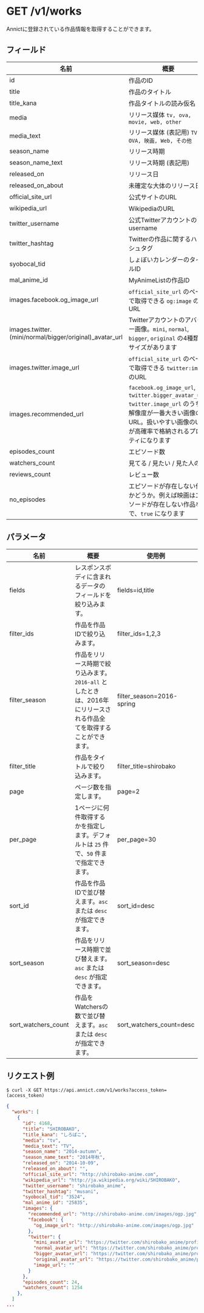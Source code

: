 # GET /v1/works

Annictに登録されている作品情報を取得することができます。

## フィールド

| 名前 | 概要 |
| --- | --- |
| id | 作品のID |
| title | 作品のタイトル |
| title_kana | 作品タイトルの読み仮名 |
| media | リリース媒体 `tv, ova, movie, web, other` |
| media_text | リリース媒体 (表記用) `TV, OVA, 映画, Web, その他` |
| season_name | リリース時期 |
| season_name_text | リリース時期 (表記用) |
| released_on | リリース日 |
| released_on_about | 未確定な大体のリリース日 |
| official_site_url | 公式サイトのURL |
| wikipedia_url | WikipediaのURL |
| twitter_username | 公式Twitterアカウントのusername |
| twitter_hashtag | Twitterの作品に関するハッシュタグ |
| syobocal_tid | しょぼいカレンダーのタイトルID |
| mal_anime_id | MyAnimeListの作品ID |
| images.facebook.og_image_url | `official_site_url` のページで取得できる `og:image` のURL |
| images.twitter.(mini/normal/bigger/original)_avatar_url | Twitterアカウントのアバター画像。`mini`, `normal`, `bigger`, `original` の4種類のサイズがあります |
| images.twitter.image_url | `official_site_url` のページで取得できる `twitter:image` のURL |
| images.recommended_url | `facebook.og_image_url`, `twitter.bigger_avatar_url`, `twitter.image_url` のうち、解像度が一番大きい画像のURL。扱いやすい画像のURLが高確率で格納されるプロパティになります |
| episodes_count | エピソード数 |
| watchers_count | 見てる / 見たい / 見た人の数 |
| reviews_count | レビュー数 |
| no_episodes | エピソードが存在しない作品かどうか。例えば映画はエピソードが存在しない作品なので、`true` になります |

## パラメータ

| 名前 | 概要 | 使用例 |
| --- | --- | --- |
| fields | レスポンスボディに含まれるデータのフィールドを絞り込みます。 | fields=id,title |
| filter_ids | 作品を作品IDで絞り込みます。 | filter_ids=1,2,3 |
| filter_season | 作品をリリース時期で絞り込みます。`2016-all` としたときは、2016年にリリースされる作品全てを取得することができます。 | filter_season=2016-spring |
| filter_title | 作品をタイトルで絞り込みます。 | filter_title=shirobako |
| page | ページ数を指定します。 | page=2 |
| per_page | 1ページに何件取得するかを指定します。デフォルトは `25` 件で、`50` 件まで指定できます。 | per_page=30 |
| sort_id | 作品を作品IDで並び替えます。`asc` または `desc` が指定できます。 | sort_id=desc |
| sort_season | 作品をリリース時期で並び替えます。`asc` または `desc` が指定できます。 | sort_season=desc |
| sort_watchers_count | 作品をWatchersの数で並び替えます。`asc` または `desc` が指定できます。 | sort_watchers_count=desc |

## リクエスト例

```
$ curl -X GET https://api.annict.com/v1/works?access_token=(access_token)
```

```json
{
  "works": [
    {
      "id": 4168,
      "title": "SHIROBAKO",
      "title_kana": "しろばこ",
      "media": "tv",
      "media_text": "TV",
      "season_name": "2014-autumn",
      "season_name_text": "2014年秋",
      "released_on": "2014-10-09",
      "released_on_about": "",
      "official_site_url": "http://shirobako-anime.com",
      "wikipedia_url": "http://ja.wikipedia.org/wiki/SHIROBAKO",
      "twitter_username": "shirobako_anime",
      "twitter_hashtag": "musani",
      "syobocal_tid": "3524",
      "mal_anime_id": "25835",
      "images": {
        "recommended_url": "http://shirobako-anime.com/images/ogp.jpg",
        "facebook": {
          "og_image_url": "http://shirobako-anime.com/images/ogp.jpg"
        },
        "twitter": {
          "mini_avatar_url": "https://twitter.com/shirobako_anime/profile_image?size=mini",
          "normal_avatar_url": "https://twitter.com/shirobako_anime/profile_image?size=normal",
          "bigger_avatar_url": "https://twitter.com/shirobako_anime/profile_image?size=bigger",
          "original_avatar_url": "https://twitter.com/shirobako_anime/profile_image?size=original",
          "image_url": ""
        }
      },
      "episodes_count": 24,
      "watchers_count": 1254
    },
  ]
...
```
